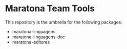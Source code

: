 # Maratona Team Tools

This repository is the umbrella for the following packages:
 - maratona-linguagens
 - maratona-linguagens-doc
 - maratona-editores
